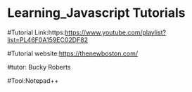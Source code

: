 # Learning_Javascript Tutorials

#Tutorial Link:https:https://www.youtube.com/playlist?list=PL46F0A159EC02DF82

#Tutorial website:https://thenewboston.com/

#tutor: Bucky Roberts

#Tool:Notepad++



<!DOCTYPE html PUBLIC "-//W3C//DTD XHTML 1.1 Transitional//EN" 
"http://www.w3.org/TR/xhtml1/DTD/xhtml1-transitional.dtd">

<html>
<head>
</head>
<body>

<script>

	
</script>
</body>
</html>
